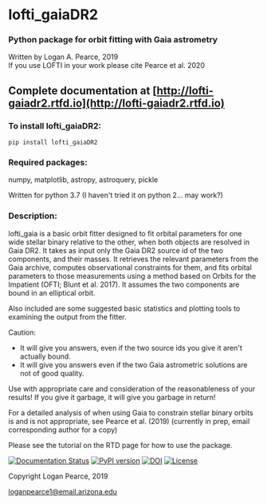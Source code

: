 # lofti_gaiaDR2
### Python package for orbit fitting with Gaia astrometry
Written by Logan A. Pearce, 2019<br>
If you use LOFTI in your work please cite Pearce et al. 2020

## Complete documentation at [http://lofti-gaiadr2.rtfd.io](http://lofti-gaiadr2.rtfd.io)


### To install lofti_gaiaDR2:
    pip install lofti_gaiaDR2
   
### Required packages:
numpy, matplotlib, astropy, astroquery, pickle

Written for python 3.7 (I haven't tried it on python 2... may work?)

### Description:
lofti_gaia is a basic orbit fitter designed to fit orbital parameters for one wide stellar binary relative to the other, when both objects are resolved in Gaia DR2.  It takes as input only the Gaia DR2 source id of the two components, and their masses.  It retrieves the relevant parameters from the Gaia archive, computes observational constraints for them, and fits orbital parameters to those measurements using a method based on Orbits for the Impatient (OFTI; Blunt et al. 2017).  It assumes the two components are bound in an elliptical orbit.  

Also included are some suggested basic statistics and plotting tools to examining the output from the fitter.

Caution:
 - It will give you answers, even if the two source ids you give it aren't actually bound.
 - It will give you answers even if the two Gaia astrometric solutions are not of good quality.
 
 Use with appropriate care and consideration of the reasonableness of your results!  If you give it garbage, it will give you garbage in return!
 
 For a detailed analysis of when using Gaia to constrain stellar binary orbits is and is not appropriate, see Pearce et al. (2019) (currently in prep, email corresponding author for a copy)

Please see the tutorial on the RTD page for how to use the package.

[![Documentation Status](https://readthedocs.org/projects/lofti-gaiadr2/badge/?version=latest)](https://lofti-gaiadr2.readthedocs.io/en/latest/?badge=latest)
[![PyPI version](https://badge.fury.io/py/lofti-gaiaDR2.svg)](https://badge.fury.io/py/lofti-gaiaDR2)
[![DOI](https://zenodo.org/badge/DOI/10.5281/zenodo.3955152.svg)](https://doi.org/10.5281/zenodo.3955152)
[![License](https://img.shields.io/badge/License-BSD%203--Clause-blue.svg)](https://opensource.org/licenses/BSD-3-Clause)

Copyright Logan Pearce, 2019

loganpearce1@email.arizona.edu
